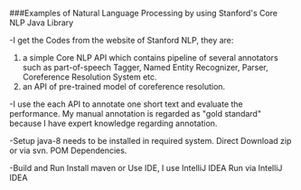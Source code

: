 ###Examples of Natural Language Processing by using Stanford's Core NLP Java Library

-I get the Codes from the website of Stanford NLP, they are:
 1) a simple Core NLP API which contains pipeline of several annotators such as part-of-speech Tagger, Named Entity Recognizer, Parser, Coreference Resolution System etc. 
 2) an API of pre-trained model of coreference resolution.

-I use the each API to annotate one short text and evaluate the performance. My manual annotation is regarded as "gold standard" because I have expert knowledge regarding annotation.


-Setup
 java-8 needs to be installed in required system.
 Direct Download zip or via svn.
 POM Dependencies.

-Build and Run
 Install maven or Use IDE, I use IntelliJ IDEA
 Run via IntelliJ IDEA
